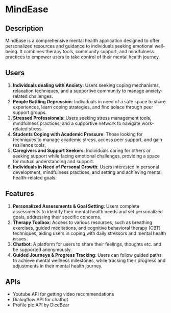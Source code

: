 # MindEase


## Description
MindEase is a comprehensive mental health application designed to offer personalized resources and guidance to individuals seeking emotional well-being. It combines therapy tools, community support, and mindfulness practices to empower users to take control of their mental health journey.

## Users

1. **Individuals dealing with Anxiety**: Users seeking coping mechanisms, relaxation techniques, and a supportive community to manage anxiety-related challenges.
2. **People Battling Depression**: Individuals in need of a safe space to share experiences, learn coping strategies, and find solace through peer support groups.
3. **Stressed Professionals**: Users seeking stress management tools, mindfulness practices, and a supportive network to navigate work-related stress.
4. **Students Coping with Academic Pressure**: Those looking for techniques to manage academic stress, access peer support, and gain resilience tools.
5. **Caregivers and Support Seekers**: Individuals caring for others or seeking support while facing emotional challenges, providing a space for mutual understanding and support.
6. **Individuals in Need of Personal Growth**: Users interested in personal development, mindfulness practices, and setting and achieving mental health-related goals.

## Features

1. **Personalized Assessments & Goal Setting**: Users complete assessments to identify their mental health needs and set personalized goals, addressing their specific concerns.
2. **Therapy Toolbox**: Access to various resources, such as breathing exercises, guided meditations, and cognitive behavioral therapy (CBT) techniques, aiding users in coping with daily stressors and mental health issues.
3. **Chatbot**: A platform for users to share their feelings, thoughts etc. and be supported anonymously.
4. **Guided Journeys & Progress Tracking**: Users can follow guided paths to achieve mental wellness milestones, while tracking their progress and adjustments in their mental health journey.

## APIs

- Youtube API for getting video recommendations
- Dialogflow API for chatbot
- Profile pic API by DiceBear

